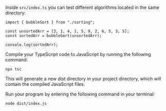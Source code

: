 
Inside `src/index.ts` you can test different algorithms located in the same directory:

```
import { bubbleSort } from "./sorting";

const unsortedArr = [3, 1, 4, 1, 5, 9, 2, 6, 5, 3, 5];
const sortedArr = bubbleSort(unsortedArr);

console.log(sortedArr);
```

Compile your TypeScript code to JavaScript by running the following command:

`npx tsc`

This will generate a new dist directory in your project directory, which will contain the compiled JavaScript files.

Run your program by entering the following command in your terminal:

`node dist/index.js`
